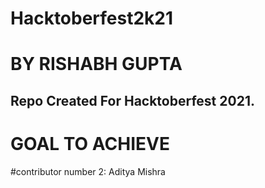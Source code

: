 # Hacktoberfest2k21

# BY RISHABH GUPTA

## Repo Created For Hacktoberfest 2021.

# GOAL TO ACHIEVE 

#contributor number 2: Aditya Mishra